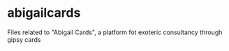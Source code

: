 # abigailcards
Files related to "Abigail Cards", a platform fot exoteric consultancy through gipsy cards
